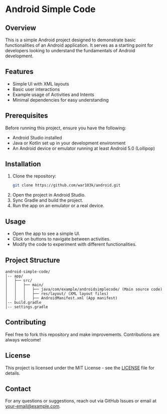 # Android Simple Code

## Overview

This is a simple Android project designed to demonstrate basic functionalities of an Android application. It serves as a starting point for developers looking to understand the fundamentals of Android development.

## Features

- Simple UI with XML layouts
- Basic user interactions
- Example usage of Activities and Intents
- Minimal dependencies for easy understanding

## Prerequisites

Before running this project, ensure you have the following:

- Android Studio installed
- Java or Kotlin set up in your development environment
- An Android device or emulator running at least Android 5.0 (Lollipop)

## Installation

1. Clone the repository:
   ```bash
   git clone https://github.com/war103k/android.git
   ```
2. Open the project in Android Studio.
3. Sync Gradle and build the project.
4. Run the app on an emulator or a real device.

## Usage

- Open the app to see a simple UI.
- Click on buttons to navigate between activities.
- Modify the code to experiment with different functionalities.

## Project Structure

```
android-simple-code/
│-- app/
│   ├── src/
│   │   ├── main/
│   │   │   ├── java/com/example/androidsimplecode/ (Main source code)
│   │   │   ├── res/layout/ (XML layout files)
│   │   │   ├── AndroidManifest.xml (App manifest)
│-- build.gradle
│-- settings.gradle
```

## Contributing

Feel free to fork this repository and make improvements. Contributions are always welcome!

## License

This project is licensed under the MIT License - see the [LICENSE](LICENSE) file for details.

## Contact

For any questions or suggestions, reach out via GitHub Issues or email at [your-email@example.com](mailto\:your-email@example.com).

